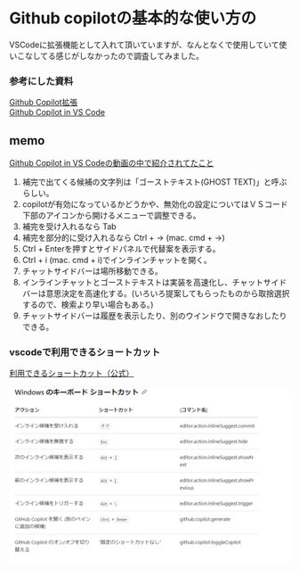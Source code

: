
# Github copilotの基本的な使い方の

VSCodeに拡張機能として入れて頂いていますが、なんとなくで使用していて使いこなしてる感じがしなかったので調査してみました。

### 参考にした資料
[Github Copilot拡張](https://marketplace.visualstudio.com/items?itemName=GitHub.copilot-chat)  
[Github Copilot in VS Code](https://code.visualstudio.com/docs/copilot/overview)  



## memo

[Github Copilot in VS Codeの動画の中で紹介されてたこと](https://code.visualstudio.com/docs/copilot/overview)
1. 補完で出てくる候補の文字列は「ゴーストテキスト(GHOST TEXT)」と呼ぶらしい。
2. copilotが有効になっているかどうかや、無効化の設定についてはＶＳコード下部のアイコンから開けるメニューで調整できる。
3. 補完を受け入れるなら Tab
3. 補完を部分的に受け入れるなら Ctrl + →  (mac. cmd + →)
4. Ctrl + Enterを押すとサイドパネルで代替案を表示する。
5. Ctrl + i (mac. cmd + i)でインラインチャットを開く。
6. チャットサイドバーは場所移動できる。
7. インラインチャットとゴーストテキストは実装を高速化し、チャットサイドバーは意思決定を高速化する。(いろいろ提案してもらったものから取捨選択するので、検索より早い場合もある。)
8. チャットサイドバーは履歴を表示したり、別のウインドウで開きなおしたりできる。




### vscodeで利用できるショートカット
[利用できるショートカット（公式）](https://docs.github.com/ja/copilot/managing-copilot/configure-personal-settings/configuring-github-copilot-in-your-environment)

![vscodeで利用できるショートカット](./images/windows-copilot-shortcut.png "vscodeで利用できるショートカット")

### 
